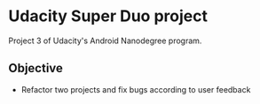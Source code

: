 Udacity Super Duo project
===================================

Project 3 of Udacity's Android Nanodegree program.


Objective
--------------
- Refactor two projects and fix bugs according to user feedback
